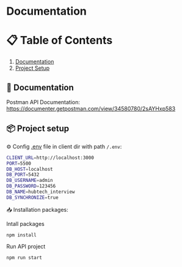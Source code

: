 # Documentation

# 📋 Table of Contents

1. [Documentation](#documentation)
2. [Project Setup](#project-setup)

## 📁 Documentation <a name="documentation"></a>

Postman API Documentation: https://documenter.getpostman.com/view/34580780/2sAYHxp583

## 📦 Project setup <a name="project-setup"></a>

⚙️ Config [.env]() file in client dir with path `/.env`:

```bash
CLIENT_URL=http://localhost:3000
PORT=5500
DB_HOST=localhost
DB_PORT=5432
DB_USERNAME=admin
DB_PASSWORD=123456
DB_NAME=hubtech_interview
DB_SYNCHRONIZE=true
```

📥 Installation packages:

Intall packages

```console
npm install
```

Run API project

```console
npm run start
```
